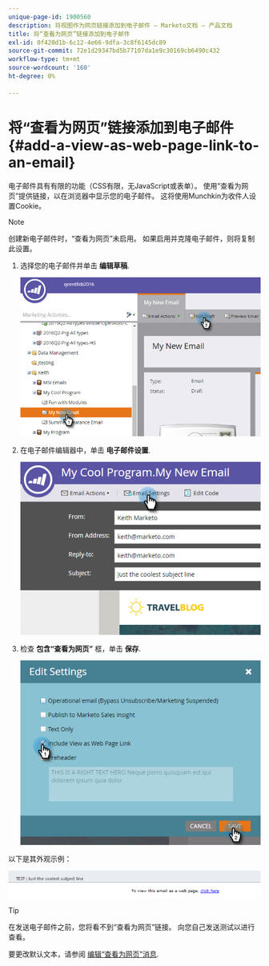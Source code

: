 ```yaml
---
unique-page-id: 1900560
description: 将视图作为网页链接添加到电子邮件 — Marketo文档 — 产品文档
title: 将“查看为网页”链接添加到电子邮件
exl-id: 0f420d1b-6c12-4e66-9dfa-3c8f6145dc89
source-git-commit: 72e1d29347bd5b77107da1e9c30169cb6490c432
workflow-type: tm+mt
source-wordcount: '160'
ht-degree: 0%

---
```


# 将“查看为网页”链接添加到电子邮件 {#add-a-view-as-web-page-link-to-an-email}

电子邮件具有有限的功能（CSS有限，无JavaScript或表单）。 使用“查看为网页”提供链接，以在浏览器中显示您的电子邮件。 这将使用Munchkin为收件人设置Cookie。

>[!NOTE]
>
>创建新电子邮件时，“查看为网页”未启用。 如果启用并克隆电子邮件，则将复制此设置。

1. 选择您的电子邮件并单击 **编辑草稿**.

   ![](assets/one-5.png)

1. 在电子邮件编辑器中，单击 **电子邮件设置**.

   ![](assets/two-5.png)

1. 检查 **包含“查看为网页”** 框，单击 **保存**.

   ![](assets/three-4.png)

以下是其外观示例：

![](assets/four-3.png)

>[!TIP]
>
>在发送电子邮件之前，您将看不到“查看为网页”链接。 向您自己发送测试以进行查看。

要更改默认文本，请参阅 [编辑“查看为网页”消息](/help/marketo/product-docs/administration/email-setup/edit-the-view-as-web-page-message.md).

